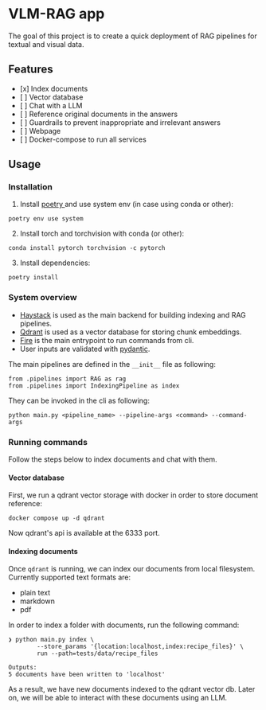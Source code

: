# VLM-RAG app

The goal of this project is to create a quick deployment of
RAG pipelines for textual and visual data.

## Features

- \[x\] Index documents
- \[ \] Vector database
- \[ \] Chat with a LLM
- \[ \] Reference original documents in the answers
- \[ \] Guardrails to prevent inappropriate and irrelevant answers
- \[ \] Webpage
- \[ \] Docker-compose to run all services

## Usage

### Installation

1. Install [ poetry ](https://python-poetry.org/docs/basic-usage/) and use system env (in case using conda or other):

```
poetry env use system
```

2. Install torch and torchvision with conda (or other):

```
conda install pytorch torchvision -c pytorch
```

3. Install dependencies:

```
poetry install
```

### System overview

- [Haystack](https://haystack.deepset.ai/tutorials/30_file_type_preprocessing_index_pipeline)
  is used as the main backend for building indexing and RAG pipelines.
- [Qdrant](https://qdrant.tech/documentation/guides/installation/)
  is used as a vector database for storing chunk embeddings.
- [Fire](https://google.github.io/python-fire/guide/) is the main entrypoint
  to run commands from cli.
- User inputs are validated with
  [pydantic](https://docs.pydantic.dev/latest/concepts/models/).

The main pipelines are defined in the `__init__` file as following:

```
from .pipelines import RAG as rag
from .pipelines import IndexingPipeline as index
```

They can be invoked in the cli as following:

```
python main.py <pipeline_name> --pipeline-args <command> --command-args
```

### Running commands

Follow the steps below to index documents and chat with them.

#### Vector database

First, we run a qdrant vector storage with docker in order
to store document reference:

```
docker compose up -d qdrant
```

Now qdrant's api is available at the 6333 port.

#### Indexing documents

Once `qdrant` is running, we can index our documents from local filesystem.
Currently supported text formats are:

- plain text
- markdown
- pdf

In order to index a folder with documents, run the following command:

```
❯ python main.py index \
        --store_params '{location:localhost,index:recipe_files}' \
        run --path=tests/data/recipe_files

Outputs:
5 documents have been written to 'localhost'
```

As a result, we have new documents indexed to the qdrant vector db.
Later on, we will be able to interact with these documents using an LLM.
